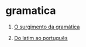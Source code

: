 # gramatica

1. [O surgimento da gramática](/surgimento)

2. [Do latim ao português](/latim-portugues)

